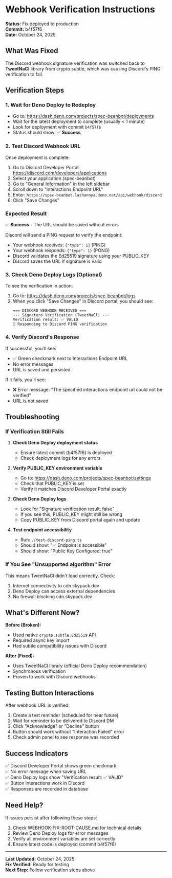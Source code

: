 # Webhook Verification Instructions

**Status:** Fix deployed to production  
**Commit:** b4f57f6  
**Date:** October 24, 2025

## What Was Fixed

The Discord webhook signature verification was switched back to **TweetNaCl** library from crypto.subtle, which was causing Discord's PING verification to fail.

## Verification Steps

### 1. Wait for Deno Deploy to Redeploy

- Go to: https://dash.deno.com/projects/spec-beanbot/deployments
- Wait for the latest deployment to complete (usually < 1 minute)
- Look for deployment with commit `b4f57f6`
- Status should show: ✅ **Success**

### 2. Test Discord Webhook URL

Once deployment is complete:

1. Go to Discord Developer Portal: https://discord.com/developers/applications
2. Select your application (spec-beanbot)
3. Go to "General Information" in the left sidebar
4. Scroll down to "Interactions Endpoint URL"
5. Enter: `https://spec-beanbot.lazhannya.deno.net/api/webhook/discord`
6. Click "Save Changes"

### Expected Result

✅ **Success** - The URL should be saved without errors

Discord will send a PING request to verify the endpoint:
- Your webhook receives: `{"type": 1}` (PING)
- Your webhook responds: `{"type": 1}` (PONG)
- Discord validates the Ed25519 signature using your PUBLIC_KEY
- Discord saves the URL if signature is valid

### 3. Check Deno Deploy Logs (Optional)

To see the verification in action:

1. Go to: https://dash.deno.com/projects/spec-beanbot/logs
2. When you click "Save Changes" in Discord portal, you should see:
   ```
   === DISCORD WEBHOOK RECEIVED ===
   --- Signature Verification (TweetNaCl) ---
   Verification result: ✅ VALID
   🏓 Responding to Discord PING verification
   ```

### 4. Verify Discord's Response

If successful, you'll see:
- ✅ Green checkmark next to Interactions Endpoint URL
- No error messages
- URL is saved and persisted

If it fails, you'll see:
- ❌ Error message: "The specified interactions endpoint url could not be verified"
- URL is not saved

## Troubleshooting

### If Verification Still Fails

1. **Check Deno Deploy deployment status**
   - Ensure latest commit (b4f57f6) is deployed
   - Check deployment logs for any errors

2. **Verify PUBLIC_KEY environment variable**
   - Go to: https://dash.deno.com/projects/spec-beanbot/settings
   - Check that PUBLIC_KEY is set
   - Verify it matches Discord Developer Portal exactly

3. **Check Deno Deploy logs**
   - Look for "Signature verification result: false"
   - If you see this, PUBLIC_KEY might still be wrong
   - Copy PUBLIC_KEY from Discord portal again and update

4. **Test endpoint accessibility**
   - Run: `./test-discord-ping.ts`
   - Should show: "✅ Endpoint is accessible"
   - Should show: "Public Key Configured: true"

### If You See "Unsupported algorithm" Error

This means TweetNaCl didn't load correctly. Check:
1. Internet connectivity to cdn.skypack.dev
2. Deno Deploy can access external dependencies
3. No firewall blocking cdn.skypack.dev

## What's Different Now?

**Before (Broken):**
- Used native `crypto.subtle.Ed25519` API
- Required async key import
- Had subtle compatibility issues with Discord

**After (Fixed):**
- Uses TweetNaCl library (official Deno Deploy recommendation)
- Synchronous verification
- Proven to work with Discord webhooks

## Testing Button Interactions

After webhook URL is verified:

1. Create a test reminder (scheduled for near future)
2. Wait for reminder to be delivered to Discord DM
3. Click "Acknowledge" or "Decline" button
4. Button should work without "Interaction Failed" error
5. Check admin panel to see response was recorded

## Success Indicators

✅ Discord Developer Portal shows green checkmark  
✅ No error message when saving URL  
✅ Deno Deploy logs show "Verification result: ✅ VALID"  
✅ Button interactions work in Discord  
✅ Responses are recorded in database  

## Need Help?

If issues persist after following these steps:

1. Check WEBHOOK-FIX-ROOT-CAUSE.md for technical details
2. Review Deno Deploy logs for error messages
3. Verify all environment variables are set correctly
4. Ensure latest code is deployed (commit b4f57f6)

---

**Last Updated:** October 24, 2025  
**Fix Verified:** Ready for testing  
**Next Step:** Follow verification steps above
